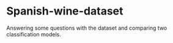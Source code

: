 # Spanish-wine-dataset
Answering some questions with the dataset
 and comparing two classification models.
